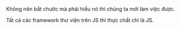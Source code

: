 Không nên bắt chước mà phải hiểu nó thì chúng ta mới làm việc được.

Tất cả các framework thư viện trên JS thì thực chất chỉ là JS.
